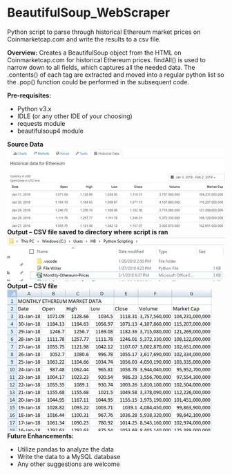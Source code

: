 # BeautifulSoup_WebScraper
Python script to parse through historical Ethereum market prices on Coinmarketcap.com and write the results to a csv file. 

<b>Overview:</b> Creates a BeautifulSoup object from the HTML on Coinmarketcap.com for historical Ethereum prices.  findAll() is used to narrow down to all <td> fields, which captures all the needed data.  The .contents() of each <td> tag are extracted and moved into a regular python list so the .pop() function could be performed in the subsequent code. 
 
<b>Pre-requisites:</b>
<ul>
<li> Python v3.x </li>
<li> IDLE (or any other IDE of your choosing) </li>
<li> requests module </li>
<li> beautifulsoup4 module </li>
</ul>
<b> Source Data </b><br>
<img src="image002.jpg" alt="Coinmarketcap.com">
<b> Output – CSV file saved to directory where script is ran </b><br>
<img src="image004.jpg" alt="CSV File Location">
<b> Output – CSV file </b><br>
<img src="image006.jpg" alt="CSV File"><br>
<b> Future Enhancements: </b>
<ul>
<li> Utilize pandas to analyze the data</li>
<li> Write the data to a MySQL database</li>
<li> Any other suggestions are welcome </li>
 
